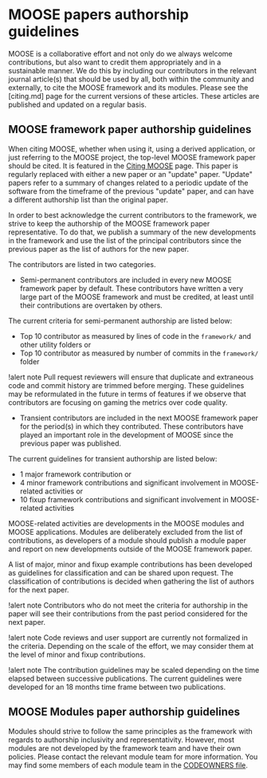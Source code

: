 # MOOSE papers authorship guidelines

MOOSE is a collaborative effort and not only do we always welcome contributions, but also want to
credit them appropriately and in a sustainable manner. We do this by including our contributors
in the relevant journal article(s) that should be used by all, both within the community and externally,
to cite the MOOSE framework and its modules. Please see the [citing.md] page for the current versions
of these articles. These articles are published and updated on a regular basis.

## MOOSE framework paper authorship guidelines

When citing MOOSE, whether when using it, using a derived application, or just referring to
the MOOSE project, the top-level MOOSE framework paper should be cited. It is featured in the [Citing MOOSE](citing.md#MOOSE) page.
This paper is regularly replaced with either a new paper or an "update" paper. "Update" papers
refer to a summary of changes related to a periodic update of the software from the timeframe of the previous "update" paper, and can have a different authorship list than the original
paper.

In order to best acknowledge the current contributors to the framework, we strive to keep the authorship
of the MOOSE framework paper representative. To do that, we publish a summary of the new developments in the framework
and use the list of the principal contributors since the previous paper as the list of authors for the new paper.

The contributors are listed in two categories.

- Semi-permanent contributors are included in every new MOOSE framework paper by default. These contributors
  have written a very large part of the MOOSE framework and must be credited, at least until their contributions
  are overtaken by others.

The current criteria for semi-permanent authorship are listed below:

- Top 10 contributor as measured by lines of code in the `framework/` and other utility folders or
- Top 10 contributor as measured by number of commits in the `framework/` folder


!alert note
Pull request reviewers will ensure that duplicate and extraneous code and commit history are trimmed before
merging. These guidelines may be reformulated in the future in terms of features if we observe
that contributors are focusing on gaming the metrics over code quality.


- Transient contributors are included in the next MOOSE framework paper for the period(s) in which they contributed.
  These contributors have played an important role in the development of MOOSE since the previous paper was published.


The current guidelines for transient authorship are listed below:

- 1 major framework contribution or
- 4 minor framework contributions and significant involvement in MOOSE-related activities or
- 10 fixup framework contributions and significant involvement in MOOSE-related activities

MOOSE-related activities are developments in the MOOSE modules and MOOSE applications.
Modules are deliberately excluded from the list of contributions, as developers of a module should
publish a module paper and report on new developments outside of the MOOSE framework paper.

A list of major, minor and fixup example contributions has been developed as guidelines for
classification and can be shared upon request. The classification of contributions is decided when
gathering the list of authors for the next paper.

!alert note
Contributors who do not meet the criteria for authorship in the paper will see their contributions from
the past period considered for the next paper.

!alert note
Code reviews and user support are currently not formalized in the criteria. Depending on the scale of the effort,
we may consider them at the level of minor and fixup contributions.

!alert note
The contribution guidelines may be scaled depending on the time elapsed between successive publications. The current
guidelines were developed for an 18 months time frame between two publications.

## MOOSE Modules paper authorship guidelines

Modules should strive to follow the same principles as the framework with regards to authorship inclusivity
and representativity. However, most modules are not developed by the framework team and have their own policies.
Please contact the relevant module team for more information. You may find some members of each module team in the
[CODEOWNERS file](https://github.com/idaholab/moose/blob/master/CODEOWNERS).
